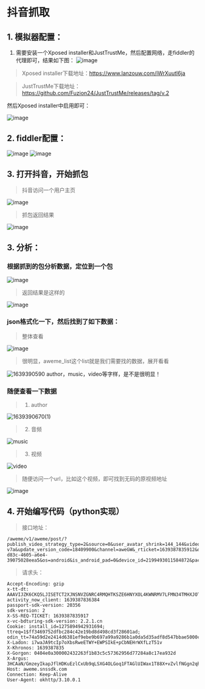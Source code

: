 # 抖音抓取
## 1. 模拟器配置：

1. 需要安装一个Xposed installer和JustTrustMe，然后配置网络，走fiddler的代理即可，结果如下图：
![image](https://user-images.githubusercontent.com/84300396/145790812-718e9e73-6298-4b72-a0be-61a27a626744.png)
> Xposed installer下载地址：https://www.lanzouw.com/iWrXuutl6ja

> JustTrustMe下载地址：https://github.com/Fuzion24/JustTrustMe/releases/tag/v.2

然后Xposed installer中启用即可：

![image](https://user-images.githubusercontent.com/84300396/145791904-e6917670-1743-49b0-99fd-53eb58ecd1bf.png)
## 2. fiddler配置：

![image](https://user-images.githubusercontent.com/84300396/145792168-b5bac5ac-0275-4936-a09f-a77bcc94d58a.png)
![image](https://user-images.githubusercontent.com/84300396/145792190-f970457f-deef-4681-b7f8-7e15d83e9b7f.png)
## 3. 打开抖音，开始抓包
> 抖音访问一个用户主页

![image](https://user-images.githubusercontent.com/84300396/145792595-44bc6d8e-c379-4931-9488-aa29571f5768.png)
> 抓包返回结果

![image](https://user-images.githubusercontent.com/84300396/145792697-67339427-36f5-4c39-848d-35cb8a78e4d3.png)
## 3. 分析：
### 根据抓到的包分析数据，定位到一个包

![image](https://user-images.githubusercontent.com/84300396/145792910-53da6351-ff70-4656-9164-5d96be1f5500.png)
> 返回结果是这样的

![image](https://user-images.githubusercontent.com/84300396/145792974-29e854e2-0ce9-44e0-b920-b5c1e1b728b4.png)
### json格式化一下，然后找到了如下数据：

> 整体查看

![image](https://user-images.githubusercontent.com/84300396/145793594-9d1072ce-e644-4642-a1ce-a53920a15c70.png)
> 很明显，aweme_list这个list就是我们需要找的数据，展开看看

![1639390590](https://user-images.githubusercontent.com/84300396/145794020-5754db50-8058-46e7-8214-0b4039917dab.jpg)
author，music，video等字样，是不是很明显！
### 随便查看一下数据

> 1. author

![1639390670(1)](https://user-images.githubusercontent.com/84300396/145794276-72705f80-c5cf-43d5-8c41-e5bc8474c616.jpg)
> 2. 音频

![music](https://user-images.githubusercontent.com/84300396/145793196-4430e27a-b5a6-4246-ac18-8b0f7e49f732.jpg)
> 3. 视频

![video](https://user-images.githubusercontent.com/84300396/145793243-5c7f4a6c-76ca-45c3-9071-57917efac22e.jpg)

> 随便访问一个url，比如这个视频，即可找到无码的原视频地址

![image](https://user-images.githubusercontent.com/84300396/145795165-776cbb89-1e00-4855-8aba-92291e52b861.png)

## 4. 开始编写代码（python实现）
> 接口地址：
```
/aweme/v1/aweme/post/?publish_video_strategy_type=2&source=0&user_avatar_shrink=144_144&video_cover_shrink=372_495&max_cursor=0&sec_user_id=MS4wLjABAAAAKZq78Wu3gbUj2GbuYJHujiAq2_KwAma6EJoYZdgWMxA&count=20&show_live_replay_strategy=1&is_order_flow=0&page_from=2&location_permission=1&locate_item_id=7037042445254774031&os_api=22&device_type=V1923A&ssmix=a&manifest_version_code=180401&dpi=480&is_guest_mode=0&app_name=aweme&version_name=18.4.0&ts=1639387835&cpu_support64=false&app_type=normal&appTheme=light&ac=wifi&host_abi=armeabi-v7a&update_version_code=18409900&channel=aweGW&_rticket=1639387835912&device_platform=android&iid=1275894942931694&version_code=180400&cdid=ff5a1d64-d83c-4605-a6e4-39075028eea5&os=android&is_android_pad=0&device_id=2199493011584872&package=com.ss.android.ugc.aweme&resolution=1080*1920&os_version=5.1.1&language=zh&device_brand=vivo&need_personal_recommend=1&aid=1128&minor_status=0&mcc_mnc=46000
```
> 请求头：
```
Accept-Encoding: gzip
x-tt-dt: AAAVIJZK6CKQ5LJISETCT2XJNSNVZGNRC4RMQHTKSZE6HNYXOL4KWNRMV7LFMN34TMHXJOTQVLMQIXRSMEV2ZAFOV7X2UXPU5FOXFU22FXAPDMM7F4ZHGT2GID3VI
activity_now_client: 1639387836384
passport-sdk-version: 20356
sdk-version: 2
X-SS-REQ-TICKET: 1639387835917
x-vc-bdturing-sdk-version: 2.2.1.cn
Cookie: install_id=1275894942931694; ttreq=1$ff3469752dfbc284c42e19bd8d498cd3f28601ad; odin_tt=74a59d2e2414d6381ef9ebe9b697a99a9286b1a0da5d35adf8d547bbae5000c8319aed83e33dc585421fd0ac2a71d60ce9a1bd1be01810cf23cb40e95d31df189c43964b6c2fe868e5c6092e29bf02b9
X-Ladon: i7waJA9tcIp7oXbsRweETWY+EWPSIkE+pCbNEHrWXfLzT51v
X-Khronos: 1639387835
X-Gorgon: 0404e0a300002432263f1b83c5c57362956d77284a8c17ea932d
X-Argus: 3HCAaN/GmzeyIkapJflHDKuEzlCxUb9qLSXG4OLGoq1FTAGlUIWax1T88X+vZvlfNGgn2qh/nCzxXCSz9YycCHeFQB8HQVsPJf/KSVJdUwRhnF1rglg62DRToNOzm7DcnyNU19KTSAeZObluO+VTI9UNorqchQw4MTJgEPMlOG+OwR6rr2xbIBOmADagbM2fhNiVrjrICw5iyhb8YFwTSnBekg6LVYcyYjq7CgzqauPhnZJtT85SViWZW3Lxeb7wAoJjFtoQd0zx1VvPTAD5mbCE
Host: aweme.snssdk.com
Connection: Keep-Alive
User-Agent: okhttp/3.10.0.1
```
